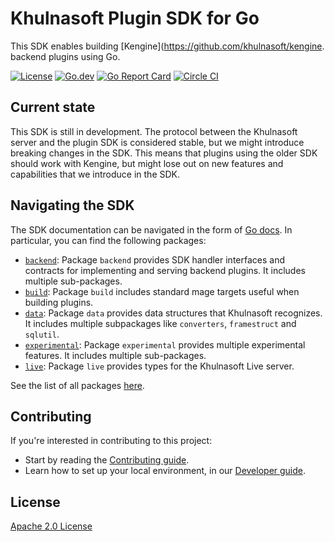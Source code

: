 # Khulnasoft Plugin SDK for Go

This SDK enables building [Kengine](https://github.com/khulnasoft/kengine. backend plugins using Go.

[![License](https://img.shields.io/github/license/khulnasoft/kengine-plugin-sdk-go)](LICENSE)
[![Go.dev](https://pkg.go.dev/badge/github.com/khulnasoft/kengine-plugin-sdk-go)](https://pkg.go.dev/github.com/khulnasoft/kengine-plugin-sdk-go?tab=doc)
[![Go Report Card](https://goreportcard.com/badge/github.com/khulnasoft/kengine-plugin-sdk-go)](https://goreportcard.com/report/github.com/khulnasoft/kengine-plugin-sdk-go)
[![Circle CI](https://img.shields.io/circleci/build/gh/khulnasoft/kengine-plugin-sdk-go/master)](https://circleci.com/gh/khulnasoft/kengine-plugin-sdk-go?branch=master)

## Current state

This SDK is still in development. The protocol between the Khulnasoft server and the plugin SDK is considered stable, but we might introduce breaking changes in the SDK. This means that plugins using the older SDK should work with Kengine, but might lose out on new features and capabilities that we introduce in the SDK.

## Navigating the SDK

The SDK documentation can be navigated in the form of [Go docs](https://pkg.go.dev/github.com/khulnasoft/kengine-plugin-sdk-go). In particular, you can find the following packages:

- [`backend`](https://pkg.go.dev/github.com/khulnasoft/kengine-plugin-sdk-go/backend): Package `backend` provides SDK handler interfaces and contracts for implementing and serving backend plugins. It includes multiple sub-packages.
- [`build`](https://pkg.go.dev/github.com/khulnasoft/kengine-plugin-sdk-go/build): Package `build` includes standard mage targets useful when building plugins.
- [`data`](https://pkg.go.dev/github.com/khulnasoft/kengine-plugin-sdk-go/data): Package `data` provides data structures that Khulnasoft recognizes. It includes multiple subpackages like `converters`, `framestruct` and `sqlutil`.
- [`experimental`](https://pkg.go.dev/github.com/khulnasoft/kengine-plugin-sdk-go/experimental): Package `experimental` provides multiple experimental features. It includes multiple sub-packages.
- [`live`](https://pkg.go.dev/github.com/khulnasoft/kengine-plugin-sdk-go/live): Package `live` provides types for the Khulnasoft Live server.

See the list of all packages [here](https://pkg.go.dev/github.com/khulnasoft/kengine-plugin-sdk-go#section-directories).

## Contributing

If you're interested in contributing to this project:

- Start by reading the [Contributing guide](/CONTRIBUTING.md).
- Learn how to set up your local environment, in our [Developer guide](/contribute/developer-guide.md).

## License

[Apache 2.0 License](https://github.com/khulnasoft/kengine-plugin-sdk-go/blob/master/LICENSE)
